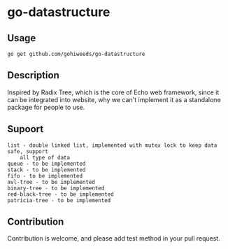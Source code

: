 # go-datastructure

## Usage

	go get github.com/gohiweeds/go-datastructure
	
## Description

Inspired by Radix Tree, which is the core of Echo web framework, since it can be 
integrated into website, why we can't implement it as a standalone package for people
to use.

## Supoort

	list - double linked list, implemented with mutex lock to keep data safe, support
		all type of data
	queue - to be implemented
	stack - to be implemented
	fifo - to be implemented
	avl-tree - to be implemented
	binary-tree - to be implemented
	red-black-tree - to be implemented
	patricia-tree - to be implemented
	
	
## Contribution

Contribution is welcome, and please add test method in your pull request.
